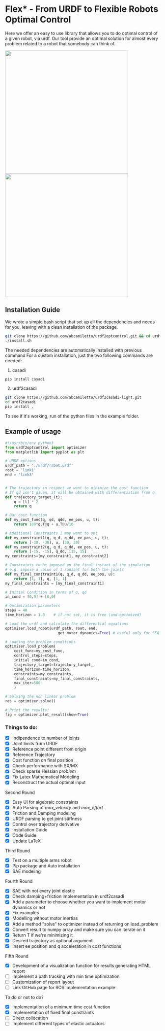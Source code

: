 # Flex* - From URDF to Flexible Robots Optimal Control
Here we offer an easy to use library that allows you to do optimal control of a given robot, via urdf.
Our tool provide an optimal solution for almost every problem related to a robot that somebody can think of.

<img src="https://github.com/marcobiasizzo/flex_video/blob/main/combined_p2p.gif" width="400" height="400" /> <img src="https://github.com/marcobiasizzo/flex_video/blob/main/jump.gif" width="400" height="400" />

## Installation Guide
We wrote a simple bash script that set up all the dependencies and needs for you, leaving with a clean installation of the package.

```bash
git clone https://github.com/abcamiletto/urdf2optcontrol.git && cd urdf2optcontrol
./install.sh
```

The needed dependencies are automatically installed with previous command
For a custom installation, just the two following commands are needed:

1. casadi

```bash
pip install casadi
```
    
2. urdf2casadi
    
```bash
git clone https://github.com/abcamiletto/urdf2casadi-light.git
cd urdf2casadi
pip install .
```


To see if it's working, run of the python files in the example folder.


## Example of usage
```python
#!/usr/bin/env python3
from urdf2optcontrol import optimizer
from matplotlib import pyplot as plt 

# URDF options
urdf_path = './urdf/rrbot.urdf'
root = 'link1'
end = 'link3'


# The trajectory in respect we want to minimize the cost function
# If qd isn't given, it will be obtained with differentiation from q
def trajectory_target_(t):
    q = [t] * 2
    return q

# Our cost function
def my_cost_func(q, qd, qdd, ee_pos, u, t):
    return 100*q.T@q + u.T@u/10

# Additional Constraints I may want to set
def my_constraint1(q, q_d, q_dd, ee_pos, u, t):
    return [-30, -30], u, [30, 30]
def my_constraint2(q, q_d, q_dd, ee_pos, u, t):
    return [-15, -15], q_dd, [15, 15]
my_constraints=[my_constraint1, my_constraint2]

# Constraints to be imposed on the final instant of the simulation
# e.g. impose a value of 1 radiant for both the joints
def my_final_constraint1(q, q_d, q_dd, ee_pos, u):
    return [1, 1], q, [1, 1]
my_final_constraints = [my_final_constraint1] 

# Initial Condition in terms of q, qd
in_cond = [0,0] + [0,0]

# Optimization parameters
steps = 40
time_horizon = 1.0    # if not set, it is free (and optimized)

# Load the urdf and calculate the differential equations
optimizer.load_robot(urdf_path, root, end, 
                        get_motor_dynamics=True) # useful only for SEA (default is True)

# Loading the problem conditions
optimizer.load_problem(
    cost_func=my_cost_func,
    control_steps=steps,
    initial_cond=in_cond,
    trajectory_target=trajectory_target_,
    time_horizon=time_horizon,
    constraints=my_constraints, 
    final_constraints=my_final_constraints,
    max_iter=500
    )

# Solving the non linear problem
res = optimizer.solve()

# Print the results!
fig = optimizer.plot_result(show=True)
```


### Things to do:

- [x] Indipendence to number of joints
- [x] Joint limits from URDF
- [x] Reference point different from origin
- [x] Reference Trajectory
- [x] Cost function on final position
- [x] Check performance with SX/MX
- [x] Check sparse Hessian *problem*
- [x] Fix Latex Mathematical Modeling
- [x] Reconstruct the actual optimal input

Second Round

- [x] Easy UI for algebraic constraints
- [x] Auto Parsing of *max_velocity* and *max_effort*
- [x] Friction and Damping modeling 
- [x] URDF parsing to get joint stiffness 
- [x] Control over trajectory derivative
- [x] Installation Guide
- [x] Code Guide 
- [x] Update LaTeX

Third Round

- [x] Test on a multiple arms robot
- [x] Pip package and Auto installation
- [x] SAE modeling

Fourth Round

- [x] SAE with not every joint elastic
- [x] Check damping+friction implementation in urdf2casadi
- [x] Add a parameter to choose whether you want to implement motor dynamics or not
- [x] Fix examples
- [x] Modelling without motor inertias
- [x] Add a method "solve" to optimizer instead of returning on load_problem
- [x] Convert result to numpy array and make sure you can iterate on it
- [x] Return T if we're minimizing it
- [x] Desired trajectory as optional argument
- [x] Insert ee position and q acceleration in cost functions

Fifth Round

- [x] Development of a visualization function for results generating HTML report
- [ ] Implement a path tracking with min time optimization
- [ ] Customization of report layout
- [ ] Link GitHub page for ROS implementation example

To do or not to do?

- [x] Implementation of a minimum time cost function 
- [x] Implementation of fixed final constraints
- [ ] Direct collocation
- [ ] Implement different types of elastic actuators
